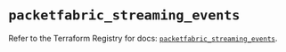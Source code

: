 # `packetfabric_streaming_events`

Refer to the Terraform Registry for docs: [`packetfabric_streaming_events`](https://registry.terraform.io/providers/packetfabric/packetfabric/1.9.3/docs/resources/streaming_events).
